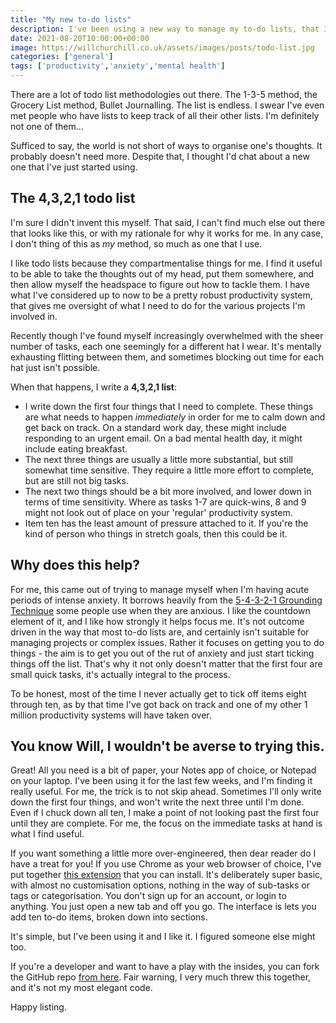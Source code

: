 ```yaml
---
title: "My new to-do lists"
description: I've been using a new way to manage my to-do lists, that I thought I'd share in lieu of any actual content.
date: 2021-08-20T10:00:00+00:00
image: https://willchurchill.co.uk/assets/images/posts/todo-list.jpg
categories: ['general']
tags: ['productivity','anxiety','mental health']
---
```


There are a lot of todo list methodologies out there. The 1-3-5 method, the Grocery List method, Bullet Journalling. The list is endless. I swear I've even met people who have lists to keep track of all their other lists. I'm definitely not one of them...

Sufficed to say, the world is not short of ways to organise one's thoughts. It probably doesn't need more. Despite that, I thought I'd chat about a new one that I've just started using.

## The 4,3,2,1 todo list
I'm sure I didn't invent this myself. That said, I can't find much else out there that looks like this, or with my rationale for why it works for me. In any case, I don't thing of this as *my* method, so much as one that I use.

I like todo lists because they compartmentalise things for me. I find it useful to be able to take the thoughts out of my head, put them somewhere, and then allow myself the headspace to figure out how to tackle them. I have what I've considered up to now to be a pretty robust productivity system, that gives me oversight of what I need to do for the various projects I'm involved in.

Recently though I've found myself increasingly overwhelmed with the sheer number of tasks, each one seemingly for a different hat I wear. It's mentally exhausting flitting between them, and sometimes blocking out time for each hat just isn't possible.

When that happens, I write a **4,3,2,1 list**:

- I write down the first four things that I need to complete. These things are what needs to happen *immediately* in order for me to calm down and get back on track. On a standard work day, these might include responding to an urgent email. On a bad mental health day, it might include eating breakfast.
- The next three things are usually a little more substantial, but still somewhat time sensitive. They require a little more effort to complete, but are still not big tasks.
- The next two things should be a bit more involved, and lower down in terms of time sensitivity. Where as tasks 1-7 are quick-wins, 8 and 9 might not look out of place on your 'regular' productivity system.
- Item ten has the least amount of pressure attached to it. If you're the kind of person who things in stretch goals, then this could be it.

## Why does this help?
For me, this came out of trying to manage myself when I'm having acute periods of intense anxiety. It borrows heavily from the [5-4-3-2-1 Grounding Technique](https://insighttimer.com/blog/54321-grounding-technique/) some people use when they are anxious. I like the countdown element of it, and I like how strongly it helps focus me. It's not outcome driven in the way that most to-do lists are, and certainly isn't suitable for managing projects or complex issues. Rather it focuses on getting you to do things - the aim is to get you out of the rut of anxiety and just start ticking things off the list. That's why it not only doesn't matter that the first four are small quick tasks, it's actually integral to the process.

To be honest, most of the time I never actually get to tick off items eight through ten, as by that time I've got back on track and one of my other 1 million productivity systems will have taken over.

## You know Will, I wouldn't be averse to trying this.
Great! All you need is a bit of paper, your Notes app of choice, or Notepad on your laptop. I've been using it for the last few weeks, and I'm finding it really useful. For me, the trick is to not skip ahead. Sometimes I'll only write down the first four things, and won't write the next three until I'm done. Even if I chuck down all ten, I make a point of not looking past the first four until they are complete. For me, the focus on the immediate tasks at hand is what I find useful.

If you want something a little more over-engineered, then dear reader do I have a treat for you! If you use Chrome as your web browser of choice, I've put together [this extension](https://chrome.google.com/webstore/detail/4321-todo-extension/mmophiodbcfhifbdaklpfjdfiadgobpo) that you can install. It's deliberately super basic, with almost no customisation options, nothing in the way of sub-tasks or tags or categorisation. You don't sign up for an account, or login to anything. You just open a new tab and off you go. The interface is lets you add ten to-do items, broken down into sections. 

It's simple, but I've been using it and I like it. I figured someone else might too.

If you're a developer and want to have a play with the insides, you can fork the GitHub repo [from here](https://github.com/willchurchill/4321). Fair warning, I very much threw this together, and it's not my most elegant code.

Happy listing.